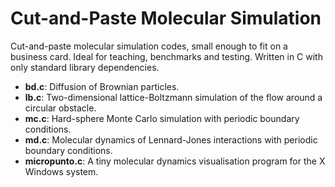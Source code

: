 # Cut-and-Paste Molecular Simulation
Cut-and-paste molecular simulation codes, small enough to fit on a business
card. Ideal for teaching, benchmarks and testing. Written in C with only standard library dependencies.

* **bd.c**: Diffusion of Brownian particles.
* **lb.c**: Two-dimensional lattice-Boltzmann simulation of the flow around a circular obstacle.
* **mc.c**: Hard-sphere Monte Carlo simulation with periodic boundary conditions.
* **md.c**: Molecular dynamics of Lennard-Jones interactions with periodic boundary conditions.
* **micropunto.c**: A tiny molecular dynamics visualisation program for the X Windows system.
